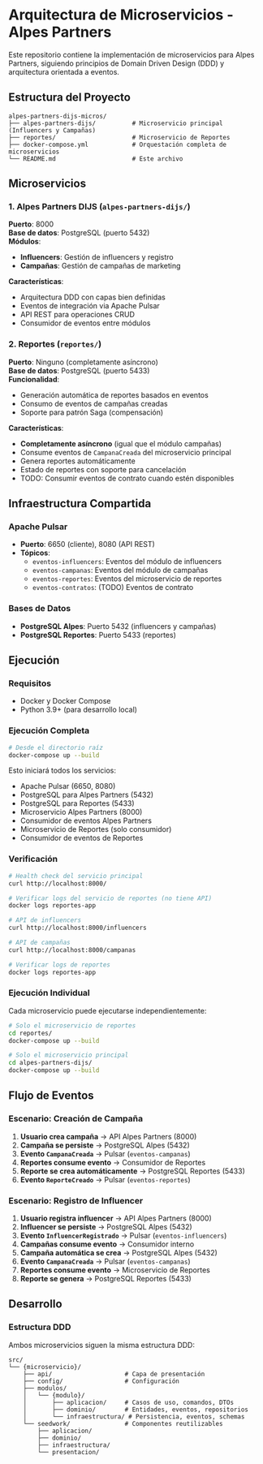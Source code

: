 # Arquitectura de Microservicios - Alpes Partners

Este repositorio contiene la implementación de microservicios para Alpes Partners, siguiendo principios de Domain Driven Design (DDD) y arquitectura orientada a eventos.

## Estructura del Proyecto

```
alpes-partners-dijs-micros/
├── alpes-partners-dijs/          # Microservicio principal (Influencers y Campañas)
├── reportes/                     # Microservicio de Reportes
├── docker-compose.yml            # Orquestación completa de microservicios
└── README.md                     # Este archivo
```

## Microservicios

### 1. Alpes Partners DIJS (`alpes-partners-dijs/`)

**Puerto**: 8000  
**Base de datos**: PostgreSQL (puerto 5432)  
**Módulos**:
- **Influencers**: Gestión de influencers y registro
- **Campañas**: Gestión de campañas de marketing

**Características**:
- Arquitectura DDD con capas bien definidas
- Eventos de integración via Apache Pulsar
- API REST para operaciones CRUD
- Consumidor de eventos entre módulos

### 2. Reportes (`reportes/`)

**Puerto**: Ninguno (completamente asíncrono)  
**Base de datos**: PostgreSQL (puerto 5433)  
**Funcionalidad**:
- Generación automática de reportes basados en eventos
- Consumo de eventos de campañas creadas
- Soporte para patrón Saga (compensación)

**Características**:
- **Completamente asíncrono** (igual que el módulo campañas)
- Consume eventos de `CampanaCreada` del microservicio principal
- Genera reportes automáticamente
- Estado de reportes con soporte para cancelación
- TODO: Consumir eventos de contrato cuando estén disponibles

## Infraestructura Compartida

### Apache Pulsar
- **Puerto**: 6650 (cliente), 8080 (API REST)
- **Tópicos**:
  - `eventos-influencers`: Eventos del módulo de influencers
  - `eventos-campanas`: Eventos del módulo de campañas
  - `eventos-reportes`: Eventos del microservicio de reportes
  - `eventos-contratos`: (TODO) Eventos de contrato

### Bases de Datos
- **PostgreSQL Alpes**: Puerto 5432 (influencers y campañas)
- **PostgreSQL Reportes**: Puerto 5433 (reportes)

## Ejecución

### Requisitos
- Docker y Docker Compose
- Python 3.9+ (para desarrollo local)

### Ejecución Completa

```bash
# Desde el directorio raíz
docker-compose up --build
```

Esto iniciará todos los servicios:
- Apache Pulsar (6650, 8080)
- PostgreSQL para Alpes Partners (5432)
- PostgreSQL para Reportes (5433)
- Microservicio Alpes Partners (8000)
- Consumidor de eventos Alpes Partners
- Microservicio de Reportes (solo consumidor)
- Consumidor de eventos de Reportes

### Verificación

```bash
# Health check del servicio principal
curl http://localhost:8000/

# Verificar logs del servicio de reportes (no tiene API)
docker logs reportes-app

# API de influencers
curl http://localhost:8000/influencers

# API de campañas
curl http://localhost:8000/campanas

# Verificar logs de reportes 
docker logs reportes-app
```

### Ejecución Individual

Cada microservicio puede ejecutarse independientemente:

```bash
# Solo el microservicio de reportes
cd reportes/
docker-compose up --build

# Solo el microservicio principal
cd alpes-partners-dijs/
docker-compose up --build
```

## Flujo de Eventos

### Escenario: Creación de Campaña

1. **Usuario crea campaña** → API Alpes Partners (8000)
2. **Campaña se persiste** → PostgreSQL Alpes (5432)
3. **Evento `CampanaCreada`** → Pulsar (`eventos-campanas`)
4. **Reportes consume evento** → Consumidor de Reportes
5. **Reporte se crea automáticamente** → PostgreSQL Reportes (5433)
6. **Evento `ReporteCreado`** → Pulsar (`eventos-reportes`)

### Escenario: Registro de Influencer

1. **Usuario registra influencer** → API Alpes Partners (8000)
2. **Influencer se persiste** → PostgreSQL Alpes (5432)
3. **Evento `InfluencerRegistrado`** → Pulsar (`eventos-influencers`)
4. **Campañas consume evento** → Consumidor interno
5. **Campaña automática se crea** → PostgreSQL Alpes (5432)
6. **Evento `CampanaCreada`** → Pulsar (`eventos-campanas`)
7. **Reportes consume evento** → Microservicio de Reportes
8. **Reporte se genera** → PostgreSQL Reportes (5433)

## Desarrollo

### Estructura DDD

Ambos microservicios siguen la misma estructura DDD:

```
src/
└── {microservicio}/
    ├── api/                    # Capa de presentación
    ├── config/                 # Configuración
    ├── modulos/
    │   └── {modulo}/
    │       ├── aplicacion/     # Casos de uso, comandos, DTOs
    │       ├── dominio/        # Entidades, eventos, repositorios
    │       └── infraestructura/ # Persistencia, eventos, schemas
    └── seedwork/               # Componentes reutilizables
        ├── aplicacion/
        ├── dominio/
        ├── infraestructura/
        └── presentacion/
```


